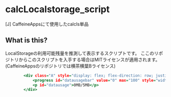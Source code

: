 # calcLocalstorage_script
[J] CaffeineAppsにて使用したcalcls単品  
## What is this?  
LocalStorageの利用可能残量を推測して表示するスクリプトです。 ここのリポジトリからこのスクリプトを入手する場合はMITライセンスが適用されます。(CaffeineAppsのリポジトリでは横茶横葉Bライセンス)  
```test.html
        <div class="A" style="display: flex; flex-direction: row; justify-content: space-between; align-items: center;" id="datausagecontainer">
            <progress id="datausagebar" value="0" max="100" style="width: 100%;"></progress>
            <p id="datausage">0MB/5MB</p>
        </div>
```
